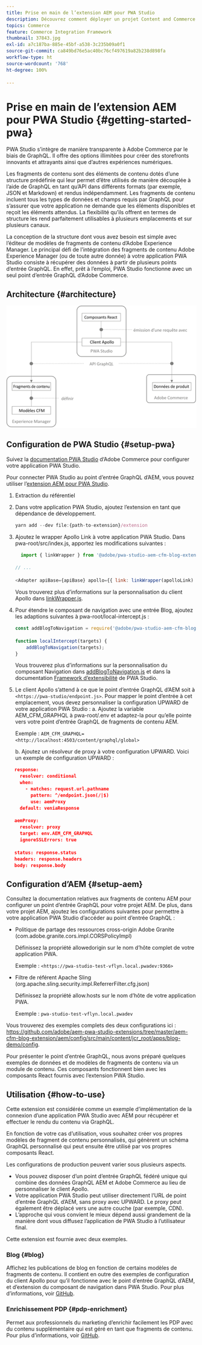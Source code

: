 ```yaml
---
title: Prise en main de l’extension AEM pour PWA Studio
description: Découvrez comment déployer un projet Content and Commerce découplé AEM avec PWA Studio.
topics: Commerce
feature: Commerce Integration Framework
thumbnail: 37843.jpg
exl-id: a7c187ba-885e-45bf-a538-3c235b09a0f1
source-git-commit: ca849bd76e5ac40bc76cf497619a82b238d898fa
workflow-type: ht
source-wordcount: '768'
ht-degree: 100%

---
```


# Prise en main de l’extension AEM pour PWA Studio {#getting-started-pwa}

PWA Studio s’intègre de manière transparente à Adobe Commerce par le biais de GraphQL. Il offre des options illimitées pour créer des storefronts innovants et attrayants ainsi que d’autres expériences numériques.

Les fragments de contenu sont des éléments de contenu dotés d’une structure prédéfinie qui leur permet d’être utilisés de manière découplée à l’aide de GraphQL en tant qu’API dans différents formats (par exemple, JSON et Markdown) et rendus indépendamment. Les fragments de contenu incluent tous les types de données et champs requis par GraphQL pour s’assurer que votre application ne demande que les éléments disponibles et reçoit les éléments attendus. La flexibilité qu’ils offrent en termes de structure les rend parfaitement utilisables à plusieurs emplacements et sur plusieurs canaux.

La conception de la structure dont vous avez besoin est simple avec l’éditeur de modèles de fragments de contenu d’Adobe Experience Manager. Le principal défi de l’intégration des fragments de contenu Adobe Experience Manager (ou de toute autre donnée) à votre application PWA Studio consiste à récupérer des données à partir de plusieurs points d’entrée GraphQL. En effet, prêt à l’emploi, PWA Studio fonctionne avec un seul point d’entrée GraphQL d’Adobe Commerce.

## Architecture {#architecture}

![Architecture découplée PWA](/help/commerce-cloud/assets/PWA-Studio_Architecture.png)

## Configuration de PWA Studio {#setup-pwa}

Suivez la [documentation PWA Studio](https://developer.adobe.com/commerce/pwa-studio/tutorials/) d‘Adobe Commerce pour configurer votre application PWA Studio.

Pour connecter PWA Studio au point d’entrée GraphQL d’AEM, vous pouvez utiliser l’[extension AEM pour PWA Studio](https://github.com/adobe/aem-pwa-studio-extensions).

1. Extraction du référentiel

1. Dans votre application PWA Studio, ajoutez l’extension en tant que dépendance de développement.

   ```javascript
   yarn add --dev file:{path-to-extension}/extension
   ```

1. Ajoutez le wrapper Apollo Link à votre application PWA Studio. Dans pwa-root/src/index.js, apportez les modifications suivantes :

   ```javascript
     import { linkWrapper } from '@adobe/pwa-studio-aem-cfm-blog-extension';
   
   // ...
   
   <Adapter apiBase={apiBase} apollo={{ link: linkWrapper(apolloLink) }} store={store}>
   ```

   Vous trouverez plus d’informations sur la personnalisation du client Apollo dans [linkWrapper.js](https://github.com/adobe/aem-pwa-studio-extensions/blob/master/aem-cfm-blog-extension/extension/src/linkWrapper.js).

1. Pour étendre le composant de navigation avec une entrée Blog, ajoutez les adaptions suivantes à pwa-root/local-intercept.js :

   ```javascript
   const addBlogToNavigation = require('@adobe/pwa-studio-aem-cfm-blog-extension/src/addBlogToNavigation');
   
   function localIntercept(targets) {
       addBlogToNavigation(targets);
   }    
   ```

   Vous trouverez plus d’informations sur la personnalisation du composant Navigation dans [addBlogToNavigation.js](https://github.com/adobe/aem-pwa-studio-extensions/blob/master/aem-cfm-blog-extension/extension/src/addBlogToNavigation.js) et dans la documentation [Framework d’extensibilité](https://developer.adobe.com/commerce/pwa-studio/guides/general-concepts/extensibility/) de PWA Studio.

1. Le client Apollo s’attend à ce que le point d’entrée GraphQL d’AEM soit à `<https://pwa-studio/endpoint.js>`. Pour mapper le point d’entrée à cet emplacement, vous devez personnaliser la configuration UPWARD de votre application PWA Studio :
a. Ajoutez la variable AEM_CFM_GRAPHQL à pwa-root/.env et adaptez-la pour qu’elle pointe vers votre point d’entrée GraphQL de fragments de contenu AEM.

   Exemple : `AEM_CFM_GRAPHQL=<http://localhost:4503/content/graphql/global>`

   b. Ajoutez un résolveur de proxy à votre configuration UPWARD. Voici un exemple de configuration UPWARD :

```json
   response:
     resolver: conditional
     when:
       - matches: request.url.pathname
         pattern: ^/endpoint.json(/|$)
         use: aemProxy
     default: veniaResponse

   aemProxy:
     resolver: proxy
     target: env.AEM_CFM_GRAPHQL
     ignoreSSLErrors: true

   status: response.status
   headers: response.headers
   body: response.body
```

## Configuration d’AEM {#setup-aem}

Consultez la documentation relatives aux fragments de contenu AEM pour configurer un point d’entrée GraphQL pour votre projet AEM. De plus, dans votre projet AEM, ajoutez les configurations suivantes pour permettre à votre application PWA Studio d’accéder au point d’entrée GraphQL :

* Politique de partage des ressources cross-origin Adobe Granite (com.adobe.granite.cors.impl.CORSPolicyImpl)

   Définissez la propriété allowedorigin sur le nom d’hôte complet de votre application PWA.

   Exemple : `<https://pwa-studio-test-vflyn.local.pwadev:9366>`

* Filtre de référent Apache Sling (org.apache.sling.security.impl.ReferrerFilter.cfg.json)

   Définissez la propriété allow.hosts sur le nom d’hôte de votre application PWA.

   Exemple : `pwa-studio-test-vflyn.local.pwadev`

Vous trouverez des exemples complets des deux configurations ici : <https://github.com/adobe/aem-pwa-studio-extensions/tree/master/aem-cfm-blog-extension/aem/config/src/main/content/jcr_root/apps/blog-demo/config>.

Pour présenter le point d’entrée GraphQL, nous avons préparé quelques exemples de données et de modèles de fragments de contenu via un module de contenu. Ces composants fonctionnent bien avec les composants React fournis avec l’extension PWA Studio.

## Utilisation {#how-to-use}

Cette extension est considérée comme un exemple d’implémentation de la connexion d’une application PWA Studio avec AEM pour récupérer et effectuer le rendu du contenu via GraphQL.

En fonction de votre cas d’utilisation, vous souhaitez créer vos propres modèles de fragment de contenu personnalisés, qui génèrent un schéma GraphQL personnalisé qui peut ensuite être utilisé par vos propres composants React.

Les configurations de production peuvent varier sous plusieurs aspects.

* Vous pouvez disposer d’un point d’entrée GraphQL fédéré unique qui combine des données GraphQL AEM et Adobe Commerce au lieu de personnaliser le client Apollo.
* Votre application PWA Studio peut utiliser directement l’URL de point d’entrée GraphQL d’AEM, sans proxy avec UPWARD. Le proxy peut également être déplacé vers une autre couche (par exemple, CDN).
* L’approche qui vous convient le mieux dépend aussi grandement de la manière dont vous diffusez l’application de PWA Studio à l’utilisateur final.

Cette extension est fournie avec deux exemples.

### Blog {#blog}

Affichez les publications de blog en fonction de certains modèles de fragments de contenu. Il contient en outre des exemples de configuration du client Apollo pour qu’il fonctionne avec le point d’entrée GraphQL d’AEM, et d’extension du composant de navigation dans PWA Studio. Pour plus d’informations, voir [GitHub](https://github.com/adobe/aem-pwa-studio-extensions/tree/master/aem-cfm-blog-extension).

### Enrichissement PDP {#pdp-enrichment}

Permet aux professionnels du marketing d’enrichir facilement les PDP avec du contenu supplémentaire qui est géré en tant que fragments de contenu. Pour plus d’informations, voir [GitHub](https://github.com/adobe/aem-pwa-studio-extensions/tree/master/aem-cif-product-page-extension).
